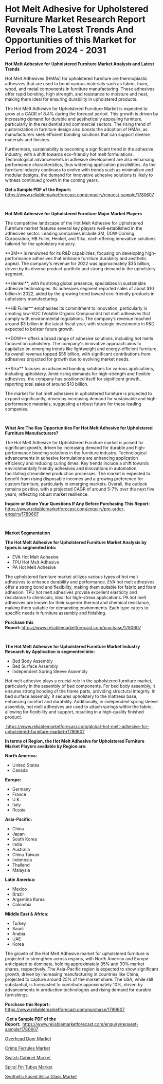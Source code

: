 <p><h1>Hot Melt Adhesive for Upholstered Furniture Market Research Report Reveals The Latest Trends And Opportunities of this Market for Period from 2024 - 2031</h1></p><p><strong>Hot Melt Adhesive for Upholstered Furniture Market Analysis and Latest Trends</strong></p>
<p><p>Hot Melt Adhesives (HMAs) for upholstered furniture are thermoplastic adhesives that are used to bond various materials such as fabric, foam, wood, and metal components in furniture manufacturing. These adhesives offer rapid bonding, high strength, and resistance to moisture and heat, making them ideal for ensuring durability in upholstered products.</p><p>The Hot Melt Adhesive for Upholstered Furniture Market is expected to grow at a CAGR of 8.4% during the forecast period. This growth is driven by increasing demand for durable and aesthetically appealing furniture, particularly in the residential and commercial sectors. The rising trend of customization in furniture design also boosts the adoption of HMAs, as manufacturers seek efficient bonding solutions that can support diverse materials and finishes.</p><p>Furthermore, sustainability is becoming a significant trend in the adhesive industry, with a shift towards eco-friendly hot melt formulations. Technological advancements in adhesive development are also enhancing performance characteristics, thus widening application possibilities. As the furniture industry continues to evolve with trends such as minimalism and modular designs, the demand for innovative adhesive solutions is likely to witness continued growth in the coming years.</p></p>
<p><strong>Get a Sample PDF of the Report:&nbsp;</strong> <a href="https://www.reliablemarketforecast.com/enquiry/request-sample/1780607?utm_campaign=1479&utm_medium=2&utm_source=Github&utm_content=ia&utm_term=09102024&utm_id=hot-melt-adhesive-for-upholstered-furniture">https://www.reliablemarketforecast.com/enquiry/request-sample/1780607</a></p>
<p>&nbsp;</p>
<p><strong>Hot Melt Adhesive for Upholstered Furniture Major Market Players</strong></p>
<p><p>The competitive landscape of the Hot Melt Adhesive for Upholstered Furniture market features several key players well-established in the adhesives sector. Leading companies include 3M, DOW Corning Corporation, HB Fuller, Henkel, and Sika, each offering innovative solutions tailored for the upholstery industry.</p><p>**3M** is renowned for its R&D capabilities, focusing on developing high-performance adhesives that enhance furniture durability and aesthetic appeal. The company's revenue for 2022 was approximately $35 billion, driven by its diverse product portfolio and strong demand in the upholstery segment.</p><p>**Henkel**, with its strong global presence, specializes in sustainable adhesive technologies. Its adhesives segment reported sales of about $10 billion in 2022, aided by the growing trend toward eco-friendly products in upholstery manufacturing.</p><p>**HB Fuller** emphasizes its commitment to innovation, particularly in creating low-VOC (Volatile Organic Compounds) hot melt adhesives that comply with environmental regulations. The company’s revenue reached around $3 billion in the latest fiscal year, with strategic investments in R&D expected to bolster future growth.</p><p>**DOW** offers a broad range of adhesive solutions, including hot melts focused on upholstery. The company's innovative approach aims to capitalize on emerging trends like lightweight and energy-efficient furniture. Its overall revenue topped $55 billion, with significant contributions from adhesives projected for growth due to evolving market needs.</p><p>**Sika** focuses on advanced bonding solutions for various applications, including upholstery. Amid rising demands for high-strength and flexible adhesives, the company has positioned itself for significant growth, reporting total sales of around $10 billion.</p><p>The market for hot melt adhesives in upholstered furniture is projected to expand significantly, driven by increasing demand for sustainable and high-performance materials, suggesting a robust future for these leading companies.</p></p>
<p>&nbsp;</p>
<p><strong>What Are The Key Opportunities For Hot Melt Adhesive for Upholstered Furniture Manufacturers?</strong></p>
<p><p>The Hot Melt Adhesive for Upholstered Furniture market is poised for significant growth, driven by increasing demand for durable and high-performance bonding solutions in the furniture industry. Technological advancements in adhesive formulations are enhancing application efficiency and reducing curing times. Key trends include a shift towards environmentally friendly adhesives and innovations in automation, facilitating streamlined production processes. The market is expected to benefit from rising disposable incomes and a growing preference for custom furniture, particularly in emerging markets. Overall, the outlook remains positive, with a projected CAGR of around 5-7% over the next five years, reflecting robust market resilience.</p></p>
<p><strong>Inquire or Share Your Questions If Any Before Purchasing This Report:</strong> <a href="https://www.reliablemarketforecast.com/enquiry/pre-order-enquiry/1780607?utm_campaign=1479&utm_medium=2&utm_source=Github&utm_content=ia&utm_term=09102024&utm_id=hot-melt-adhesive-for-upholstered-furniture">https://www.reliablemarketforecast.com/enquiry/pre-order-enquiry/1780607</a></p>
<p>&nbsp;</p>
<p><strong>Market Segmentation</strong></p>
<p><strong>The Hot Melt Adhesive for Upholstered Furniture Market Analysis by types is segmented into:</strong></p>
<p><ul><li>EVA Hot Melt Adhesive</li><li>TPU Hot Melt Adhesive</li><li>PA Hot Melt Adhesive</li></ul></p>
<p><p>The upholstered furniture market utilizes various types of hot melt adhesives to enhance durability and performance. EVA hot melt adhesives offer a strong bond and flexibility, making them suitable for fabric and foam adhesion. TPU hot melt adhesives provide excellent elasticity and resistance to chemicals, ideal for high-stress applications. PA hot melt adhesives are known for their superior thermal and chemical resistance, making them suitable for demanding environments. Each type caters to specific needs in furniture assembly and finishing.</p></p>
<p><strong>Purchase this Report:&nbsp;</strong><a href="https://www.reliablemarketforecast.com/purchase/1780607?utm_campaign=1479&utm_medium=2&utm_source=Github&utm_content=ia&utm_term=09102024&utm_id=hot-melt-adhesive-for-upholstered-furniture">https://www.reliablemarketforecast.com/purchase/1780607</a></p>
<p>&nbsp;</p>
<p><strong>The Hot Melt Adhesive for Upholstered Furniture Market Industry Research by Application is segmented into:</strong></p>
<p><ul><li>Bed Body Assembly</li><li>Bed Surface Assembly</li><li>Independent Spring Sleeve Assembly</li></ul></p>
<p><p>Hot melt adhesive plays a crucial role in the upholstered furniture market, particularly in the assembly of bed components. For bed body assembly, it ensures strong bonding of the frame parts, providing structural integrity. In bed surface assembly, it secures upholstery to the mattress base, enhancing comfort and durability. Additionally, in independent spring sleeve assembly, hot melt adhesives are used to attach springs within the fabric, allowing for flexibility and support, resulting in a high-quality finished product.</p></p>
<p><a href="https://www.reliablemarketforecast.com/global-hot-melt-adhesive-for-upholstered-furniture-market-r1780607?utm_campaign=1479&utm_medium=2&utm_source=Github&utm_content=ia&utm_term=09102024&utm_id=hot-melt-adhesive-for-upholstered-furniture">&nbsp;https://www.reliablemarketforecast.com/global-hot-melt-adhesive-for-upholstered-furniture-market-r1780607</a></p>
<p><strong>In terms of Region, the Hot Melt Adhesive for Upholstered Furniture Market Players available by Region are:</strong></p>
<p>
    <p> <strong> North America: </strong>
        <ul>
            <li>United States</li>
            <li>Canada</li>
        </ul>
        </p> 
    <p> <strong> Europe: </strong>
        <ul>
            <li>Germany</li>
            <li>France</li>
            <li>U.K.</li>
            <li>Italy</li>
            <li>Russia</li>
        </ul>
        </p> 
    <p> <strong> Asia-Pacific: </strong>
        <ul>
            <li>China</li>
            <li>Japan</li>
            <li>South Korea</li>
            <li>India</li>
            <li>Australia</li>
            <li>China Taiwan</li>
            <li>Indonesia</li>
            <li>Thailand</li>
            <li>Malaysia</li>
        </ul>
        </p> 
    <p> <strong> Latin America: </strong>
        <ul>
            <li>Mexico</li>
            <li>Brazil</li>
            <li>Argentina Korea</li>
            <li>Colombia</li>
        </ul>
        </p> 
    <p> <strong> Middle East & Africa: </strong>
        <ul>
            <li>Turkey</li>
            <li>Saudi</li>
            <li>Arabia</li>
            <li>UAE</li>
            <li>Korea</li>
        </ul>
    </p>
    </p>
<p><p>The growth of the Hot Melt Adhesive market for upholstered furniture is projected to strengthen across regions, with North America and Europe anticipated to dominate, holding approximately 35% and 30% market shares, respectively. The Asia-Pacific region is expected to show significant growth, driven by increasing manufacturing in countries like China, projected to capture around 25% of the market share. The USA, while still substantial, is forecasted to contribute approximately 10%, driven by advancements in production technologies and rising demand for durable furnishings.</p></p>
<p><strong>Purchase this Report: </strong><a href="https://www.reliablemarketforecast.com/purchase/1780607?utm_campaign=1479&utm_medium=2&utm_source=Github&utm_content=ia&utm_term=09102024&utm_id=hot-melt-adhesive-for-upholstered-furniture">https://www.reliablemarketforecast.com/purchase/1780607</a></p>
<p>&nbsp;<strong>Get a Sample PDF of the Report:&nbsp;&nbsp;</strong><a href="https://www.reliablemarketforecast.com/enquiry/request-sample/1780607?utm_campaign=1479&utm_medium=2&utm_source=Github&utm_content=ia&utm_term=09102024&utm_id=hot-melt-adhesive-for-upholstered-furniture">https://www.reliablemarketforecast.com/enquiry/request-sample/1780607</a></p>
<p><strong></strong></p>
<p><p><a href="https://www.linkedin.com/pulse/overhead-door-market-evolution-global-trends-regional-dynamics-w6n6c?utm_campaign=1479&utm_medium=2&utm_source=Github&utm_content=ia&utm_term=09102024&utm_id=hot-melt-adhesive-for-upholstered-furniture">Overhead Door Market</a></p><p><a href="https://www.linkedin.com/pulse/crimp-ferrules-market-outlook-current-assessment-future-projections-qe3te?utm_campaign=1479&utm_medium=2&utm_source=Github&utm_content=ia&utm_term=09102024&utm_id=hot-melt-adhesive-for-upholstered-furniture">Crimp Ferrules Market</a></p><p><a href="https://www.linkedin.com/pulse/market-forecast-global-switch-cabinet-trends-impact-analysis-xohuf?utm_campaign=1479&utm_medium=2&utm_source=Github&utm_content=ia&utm_term=09102024&utm_id=hot-melt-adhesive-for-upholstered-furniture">Switch Cabinet Market</a></p><p><a href="https://www.linkedin.com/pulse/global-spiral-fin-tubes-market-focus-application-end-use-industry-fb0yc?utm_campaign=1479&utm_medium=2&utm_source=Github&utm_content=ia&utm_term=09102024&utm_id=hot-melt-adhesive-for-upholstered-furniture">Spiral Fin Tubes Market</a></p><p><a href="https://github.com/SanjidaMahmud54/Market-Research-Report-List-1/blob/main/synthetic-fused-silica-glass-market.md?utm_campaign=1479&utm_medium=2&utm_source=Github&utm_content=ia&utm_term=09102024&utm_id=hot-melt-adhesive-for-upholstered-furniture">Synthetic Fused Silica Glass Market</a></p></p>